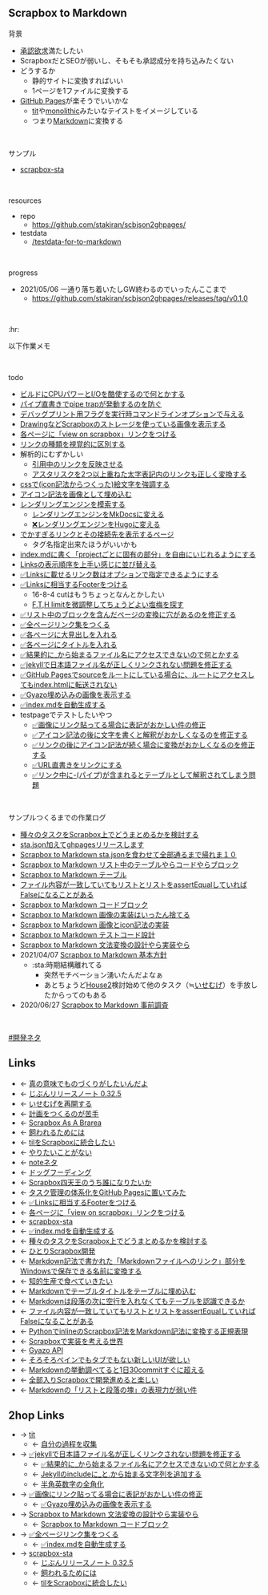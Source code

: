 ## Scrapbox to Markdown
背景

- [承認欲求](承認欲求.md)満たしたい
- ScrapboxだとSEOが弱いし、そもそも承認成分を持ち込みたくない
- どうするか
    - 静的サイトに変換すればいい
    - 1ページを1ファイルに変換する
- [GitHub Pages](GitHub_Pages.md)が楽そうでいいかな
    - [tit](tit.md)や[monolithic](monolithic.md)みたいなテイストをイメージしている
    - つまり[Markdown](Markdown.md)に変換する

<br>

サンプル

- [scrapbox-sta](scrapbox-sta.md)

<br>

resources

- repo
    - <https://github.com/stakiran/scbjson2ghpages/>
- testdata
    - [/testdata-for-to-markdown](https://scrapbox.io/testdata-for-to-markdown)

<br>

progress

- 2021/05/06 一通り落ち着いたしGW終わるのでいったんここまで
    - <https://github.com/stakiran/scbjson2ghpages/releases/tag/v0.1.0>

<br>

:hr:

以下作業メモ

<br>

todo

- [ビルドにCPUパワーとI/Oを酷使するので何とかする](ビルドにCPUパワーとI_Oを酷使するので何とかする.md)
- [パイプ直書きでpipe trapが発動するのを防ぐ](パイプ直書きでpipe_trapが発動するのを防ぐ.md)
- [デバッグプリント用フラグを実行時コマンドラインオプションで与える](デバッグプリント用フラグを実行時コマンドラインオプションで与える.md)
- [DrawingなどScrapboxのストレージを使っている画像を表示する](DrawingなどScrapboxのストレージを使っている画像を表示する.md)
- [各ページに「view on scrapbox」リンクをつける](各ページに「view_on_scrapbox」リンクをつける.md)
- [リンクの種類を視覚的に区別する](リンクの種類を視覚的に区別する.md)
- 解析的にむずかしい
    - [引用中のリンクを反映させる](引用中のリンクを反映させる.md)
    - [アスタリスクを2つ以上重ねた太字表記内のリンクも正しく変換する](アスタリスクを2つ以上重ねた太字表記内のリンクも正しく変換する.md)
- [cssで(icon記法からつくった)絵文字を強調する](cssで(icon記法からつくった)絵文字を強調する.md)
- [アイコン記法を画像として埋め込む](アイコン記法を画像として埋め込む.md)
- [レンダリングエンジンを模索する](レンダリングエンジンを模索する.md)
    - [レンダリングエンジンをMkDocsに変える](レンダリングエンジンをMkDocsに変える.md)
    - [❌レンダリングエンジンをHugoに変える](❌レンダリングエンジンをHugoに変える.md)
- [でかすぎるリンクとその接続先を表示するページ](でかすぎるリンクとその接続先を表示するページ.md)
    - タグ名指定出来たほうがいいかも
- [index.mdに書く「projectごとに固有の部分」を自由にいじれるようにする](index.mdに書く「projectごとに固有の部分」を自由にいじれるようにする.md)
- [Linksの表示順序を上手い感じに並び替える](Linksの表示順序を上手い感じに並び替える.md)
- [✅Linksに載せるリンク数はオプションで指定できるようにする](✅Linksに載せるリンク数はオプションで指定できるようにする.md)
- [✅Linksに相当するFooterをつける](✅Linksに相当するFooterをつける.md)
    - 16-8-4 cutはもうちょっとなんとかしたい
    - [F,T,H limitを微調整してちょうどよい塩梅を探す](F,T,H_limitを微調整してちょうどよい塩梅を探す.md)
- [✅リスト中のブロックを含んだページの変換に穴があるのを修正する](✅リスト中のブロックを含んだページの変換に穴があるのを修正する.md)
- [✅全ページリンク集をつくる](✅全ページリンク集をつくる.md)
- [✅各ページに大見出しを入れる](✅各ページに大見出しを入れる.md)
- [✅各ページにタイトルを入れる](✅各ページにタイトルを入れる.md)
- [✅結果的に_から始まるファイル名にアクセスできないので何とかする](✅結果的に_から始まるファイル名にアクセスできないので何とかする.md)
- [✅jekyllで日本語ファイル名が正しくリンクされない問題を修正する](✅jekyllで日本語ファイル名が正しくリンクされない問題を修正する.md)
- [✅GitHub Pagesでsourceをルートにしている場合に、ルートにアクセスしてもindex.htmlに転送されない](✅GitHub_Pagesでsourceをルートにしている場合に、ルートにアクセスしてもindex.htmlに転送されない.md)
- [✅Gyazo埋め込みの画像を表示する](✅Gyazo埋め込みの画像を表示する.md)
- [✅index.mdを自動生成する](✅index.mdを自動生成する.md)
- testpageでテストしたいやつ
    - [✅画像にリンク貼ってる場合に表記がおかしい件の修正](✅画像にリンク貼ってる場合に表記がおかしい件の修正.md)
    - [✅アイコン記法の後に文字を書くと解釈がおかしくなるのを修正する](✅アイコン記法の後に文字を書くと解釈がおかしくなるのを修正する.md)
    - [✅リンクの後にアイコン記法が続く場合に変換がおかしくなるのを修正する](✅リンクの後にアイコン記法が続く場合に変換がおかしくなるのを修正する.md)
    - [✅URL直書きをリンクにする](✅URL直書きをリンクにする.md)
    - [✅リンク中に-(パイプ)が含まれるとテーブルとして解釈されてしまう問題](✅リンク中に-(パイプ)が含まれるとテーブルとして解釈されてしまう問題.md)

<br>

サンプルつくるまでの作業ログ

- [種々のタスクをScrapbox上でどうまとめるかを検討する](種々のタスクをScrapbox上でどうまとめるかを検討する.md)
- [sta.json加えてghpagesリリースします](sta.json加えてghpagesリリースします.md)
- [Scrapbox to Markdown sta.jsonを食わせて全部通るまで帰れま１０](Scrapbox_to_Markdown_sta.jsonを食わせて全部通るまで帰れま10.md)
- [Scrapbox to Markdown リスト中のテーブルやらコードやらブロック](Scrapbox_to_Markdown_リスト中のテーブルやらコードやらブロック.md)
- [Scrapbox to Markdown テーブル](Scrapbox_to_Markdown_テーブル.md)
- [ファイル内容が一致していてもリストとリストをassertEqualしていればFalseになることがある](ファイル内容が一致していてもリストとリストをassertEqualしていればFalseになることがある.md)
- [Scrapbox to Markdown コードブロック](Scrapbox_to_Markdown_コードブロック.md)
- [Scrapbox to Markdown 画像の実装はいったん捨てる](Scrapbox_to_Markdown_画像の実装はいったん捨てる.md)
- [Scrapbox to Markdown 画像とicon記法の実装](Scrapbox_to_Markdown_画像とicon記法の実装.md)
- [Scrapbox to Markdown テストコード設計](Scrapbox_to_Markdown_テストコード設計.md)
- [Scrapbox to Markdown 文法変換の設計やら実装やら](Scrapbox_to_Markdown_文法変換の設計やら実装やら.md)
- 2021/04/07 [Scrapbox to Markdown 基本方針](Scrapbox_to_Markdown_基本方針.md)
    - :sta:時期結構離れてる
        - 突然モチベーション湧いたんだよなぁ
        - あとちょうど[House2](House2.md)検討始めて他のタスク（≒[いせむげ](いせむげ.md)）を手放したからってのもある
- 2020/06/27 [Scrapbox to Markdown 事前調査](Scrapbox_to_Markdown_事前調査.md)

<br>

[#開発ネタ](開発ネタ.md)
## Links
- ← [真の意味でものづくりがしたいんだよ](真の意味でものづくりがしたいんだよ.md)
- ← [じぶんリリースノート 0.32.5](じぶんリリースノート_0.32.5.md)
- ← [いせむげを再開する](いせむげを再開する.md)
- ← [計画をつくるのが苦手](計画をつくるのが苦手.md)
- ← [Scrapbox As A Brarea](Scrapbox_As_A_Brarea.md)
- ← [飼われるためには](飼われるためには.md)
- ← [tilをScrapboxに統合したい](tilをScrapboxに統合したい.md)
- ← [やりたいことがない](やりたいことがない.md)
- ← [noteネタ](noteネタ.md)
- ← [ドッグフーディング](ドッグフーディング.md)
- ← [Scrapbox四天王のうち誰になりたいか](Scrapbox四天王のうち誰になりたいか.md)
- ← [タスク管理の体系化をGitHub Pagesに置いてみた](タスク管理の体系化をGitHub_Pagesに置いてみた.md)
- ← [✅Linksに相当するFooterをつける](✅Linksに相当するFooterをつける.md)
- ← [各ページに「view on scrapbox」リンクをつける](各ページに「view_on_scrapbox」リンクをつける.md)
- ← [scrapbox-sta](scrapbox-sta.md)
- ← [✅index.mdを自動生成する](✅index.mdを自動生成する.md)
- ← [種々のタスクをScrapbox上でどうまとめるかを検討する](種々のタスクをScrapbox上でどうまとめるかを検討する.md)
- ← [ひとりScrapbox開発](ひとりScrapbox開発.md)
- ← [Markdown記法で書かれた「Markdownファイルへのリンク」部分をWindowsで保存できる名前に変換する](Markdown記法で書かれた「Markdownファイルへのリンク」部分をWindowsで保存できる名前に変換する.md)
- ← [知的生産で食べていきたい](知的生産で食べていきたい.md)
- ← [Markdownでテーブルタイトルをテーブルに埋め込む](Markdownでテーブルタイトルをテーブルに埋め込む.md)
- ← [Markdownは段落の次に空行を入れなくてもテーブルを認識できるか](Markdownは段落の次に空行を入れなくてもテーブルを認識できるか.md)
- ← [ファイル内容が一致していてもリストとリストをassertEqualしていればFalseになることがある](ファイル内容が一致していてもリストとリストをassertEqualしていればFalseになることがある.md)
- ← [PythonでinlineのScrapbox記法をMarkdown記法に変換する正規表現](PythonでinlineのScrapbox記法をMarkdown記法に変換する正規表現.md)
- ← [Scrapboxで実装を考える世界](Scrapboxで実装を考える世界.md)
- ← [Gyazo API](Gyazo_API.md)
- ← [そろそろペインでもタブでもない新しいUIが欲しい](そろそろペインでもタブでもない新しいUIが欲しい.md)
- ← [Markdownの挙動調べてると1日30commitすぐに超える](Markdownの挙動調べてると1日30commitすぐに超える.md)
- ← [全部入りScrapboxで開発進めると楽しい](全部入りScrapboxで開発進めると楽しい.md)
- ← [Markdownの「リストと段落の塊」の表現力が弱い件](Markdownの「リストと段落の塊」の表現力が弱い件.md)

## 2hop Links
- → [tit](tit.md)
    - ← [自分の過程を収集](自分の過程を収集.md)
- → [✅jekyllで日本語ファイル名が正しくリンクされない問題を修正する](✅jekyllで日本語ファイル名が正しくリンクされない問題を修正する.md)
    - ← [✅結果的に_から始まるファイル名にアクセスできないので何とかする](✅結果的に_から始まるファイル名にアクセスできないので何とかする.md)
    - ← [Jekyllのincludeに_と.から始まる文字列を追加する](Jekyllのincludeに_と.から始まる文字列を追加する.md)
    - ← [半角英数字の全角化](半角英数字の全角化.md)
- → [✅画像にリンク貼ってる場合に表記がおかしい件の修正](✅画像にリンク貼ってる場合に表記がおかしい件の修正.md)
    - ← [✅Gyazo埋め込みの画像を表示する](✅Gyazo埋め込みの画像を表示する.md)
- → [Scrapbox to Markdown 文法変換の設計やら実装やら](Scrapbox_to_Markdown_文法変換の設計やら実装やら.md)
    - ← [Scrapbox to Markdown コードブロック](Scrapbox_to_Markdown_コードブロック.md)
- → [✅全ページリンク集をつくる](✅全ページリンク集をつくる.md)
    - ← [✅index.mdを自動生成する](✅index.mdを自動生成する.md)
- → [scrapbox-sta](scrapbox-sta.md)
    - ← [じぶんリリースノート 0.32.5](じぶんリリースノート_0.32.5.md)
    - ← [飼われるためには](飼われるためには.md)
    - ← [tilをScrapboxに統合したい](tilをScrapboxに統合したい.md)

